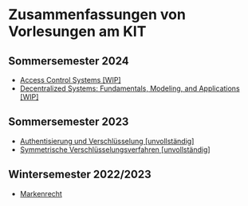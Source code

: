 # Zusammenfassungen von Vorlesungen am KIT

## Sommersemester 2024

- [Access Control Systems [WIP]](./pdfs/AccessControlSystems.pdf)
- [Decentralized Systems: Fundamentals, Modeling, and Applications [WIP]](./pdfs/DecentralizedSystems.pdf)

## Sommersemester 2023

- [Authentisierung und Verschlüsselung [unvollständig]](./pdfs/AuthentisierungUndVerschluesselung.pdf)
- [Symmetrische Verschlüsselungsverfahren [unvollständig]](./pdfs/SymmetrischeVerschluesselungsverfahren.pdf)

## Wintersemester 2022/2023

- [Markenrecht](./pdfs/Markenrecht.pdf)
